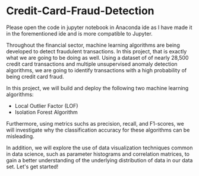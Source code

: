# Credit-Card-Fraud-Detection

Please open the code in jupyter notebook in Anaconda ide as I have made it in the forementioned ide and is more compatible to Jupyter.

Throughout the financial sector, machine learning algorithms are being developed to detect fraudulent transactions. In this project,
that is exactly what we are going to be doing as well. Using a dataset of of nearly 28,500 credit card transactions and multiple unsupervised anomaly detection algorithms, we are going to identify transactions with a high probability of being credit card fraud. 

In this project, we will build and deploy the following two machine learning algorithms:
* Local Outlier Factor (LOF)
* Isolation Forest Algorithm

Furthermore, using metrics suchs as precision, recall, and F1-scores, we will investigate why the classification accuracy for these algorithms can be misleading.

In addition, we will explore the use of data visualization techniques common in data science, such as parameter histograms and correlation matrices, to gain a better understanding of the underlying distribution of data in our data set. Let's get started!
